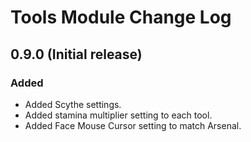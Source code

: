 ﻿# Tools Module Change Log

## 0.9.0 (Initial release)

### Added

* Added Scythe settings.
* Added stamina multiplier setting to each tool.
* Added Face Mouse Cursor setting to match Arsenal.